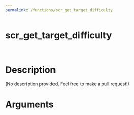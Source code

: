 ```yaml
---
permalink: /functions/scr_get_target_difficulty
---
```

# scr_get_target_difficulty  
&nbsp;  
# Description  
(No description provided. Feel free to make a pull request!) 
&nbsp;  
# Arguments


